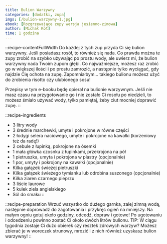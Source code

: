 ```yaml
---
title: Bulion Warzywny
categories: [dodatki, zupa]
imgs: [/bulion-warzywny-1.jpg]
ebook: [Rozgrzewające zupy wersja jesienno-zimowa]
author: [Michał Kot]
time: 1 godzina
---
```




::recipe-contentFullWidth
Do każdej z tych zup przyda Ci się bulion warzywny. Jeśli posiadasz rosół, to również się nada. Co prawda można te zupy zrobić na szybko używając po prostu wody, ale uwierz mi, że bulion warzywny nada Twoim zupom głębi. Co najważniejsze, możesz raz zrobić go w większej ilości i po prostu zamrozić, a następnie tylko wyciągać, gdy najdzie Cię ochota na zupę. Zapomniałbym… takiego bulionu możesz użyć do zrobienia risotto czy ulubionego sosu!

Przepisy w tym e-booku będę opierał na bulionie warzywnym. Jeśli nie masz czasu na przygotowanie go i nie zostało Ci rosołu po niedzieli, to możesz śmiało używać wody, tylko pamiętaj, żeby ciut mocniej doprawić zupę.
::

::recipe-ingredients
- 3 litry wody
- 3 średnie marchewki, umyte i pokrojone w równe części
- 2 łodygi selera naciowego, umyte i pokrojone na kawałki (korzeniowy też da radę!)
- 2 cebule z łupinką, pokrojone na ósemki
- 1 mała główka czosnku z łupinkami, przekrojona na pół
- 1 pietruszka, umyta i pokrojona w plastry (opcjonalnie)
- 1 por, umyty i pokrojony na kawałki (opcjonalnie)
- Kilka gałązek świeżej pietruszki
- Kilka gałązek świeżego tymianku lub odrobina suszonego (opcjonalnie)
- Kilka ziaren czarnego pieprzu
- 3 liście laurowe
- 5 kulek ziela angielskiego
- Sól do smaku
::

::recipe-preparation
Wrzuć wszystko do dużego garnka, zalej zimną wodą, następnie doprowadź do zagotowania i przykręć ogień na mniejszy. Na małym ogniu gotuj około godziny, odcedź, dopraw i gotowe! Po ugotowaniu i odcedzeniu powinno zostać Ci około dwóch litrów bulionu.
TIP: W ciągu tygodnia zostaje Ci dużo obierek czy resztek zdrowych warzyw? Możesz zbierać je w woreczek strunowy, mrozić i z nich również uzyskasz bulion warzywny!
::